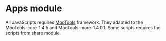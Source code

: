 Apps module
============

All JavaScripts requires [MooTools](http://mootools.net/) framework. They adapted to the MooTools-core-1.4.5 and MooTools-more-1.4.0.1.
Some scripts requires the scripts from share module.